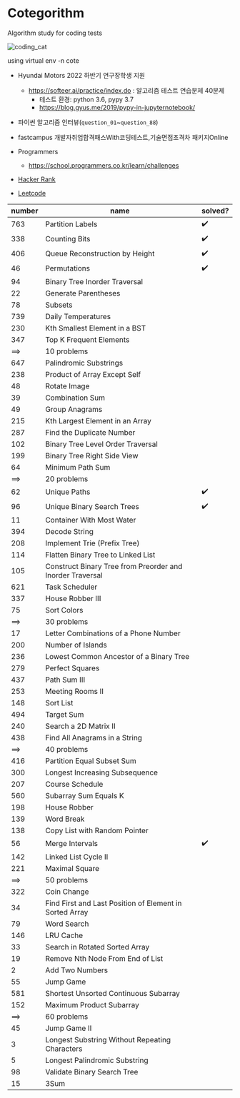 # Cotegorithm
Algorithm study for coding tests

![coding_cat](https://media1.giphy.com/media/WUlplcMpOCEmTGBtBW/giphy.gif)

using virtual env -n cote

- Hyundai Motors 2022 하반기 연구장학생 지원
    - https://softeer.ai/practice/index.do : 알고리즘 테스트 연습문제 40문제
        - 테스트 환경: python 3.6, pypy 3.7
        - https://blog.gyus.me/2019/pypy-in-jupyternotebook/

- 파이썬 알고리즘 인터뷰(`question_01`~`question_88`)

- fastcampus 개발자취업합격패스With코딩테스트,기술면접초격차 패키지Online
    
- Programmers
    - https://school.programmers.co.kr/learn/challenges
    
- [Hacker Rank](https://www.hackerrank.com/interview/interview-preparation-kit)

- [Leetcode](https://leetcode.com/problemset/all/?difficulty=Medium&listId=79h8rn6)

|number|name|solved?|
|------|----|-------|
|763|Partition Labels|✔️|
|338|Counting Bits|✔️|
|406|Queue Reconstruction by Height|✔️|
|46|Permutations|✔️|
|94|Binary Tree Inorder Traversal ||
|22|Generate Parentheses||
|78|Subsets||
|739|Daily Temperatures ||
|230|Kth Smallest Element in a BST||
|347|Top K Frequent Elements ||
|⟹|10 problems||
|647|Palindromic Substrings ||
|238|Product of Array Except Self ||
|48|Rotate Image ||
|39|Combination Sum ||
|49|Group Anagrams ||
|215|Kth Largest Element in an Array ||
|287|Find the Duplicate Number||
|102|Binary Tree Level Order Traversal||
|199|Binary Tree Right Side View ||
|64|Minimum Path Sum ||
|⟹|20 problems||
|62|Unique Paths|✔️|
|96|Unique Binary Search Trees|✔️|
|11|Container With Most Water ||
|394|Decode String ||
|208|Implement Trie (Prefix Tree) ||
|114|Flatten Binary Tree to Linked List ||
|105|Construct Binary Tree from Preorder and Inorder Traversal ||
|621|Task Scheduler ||
|337|House Robber III ||
|75|Sort Colors||
|⟹|30 problems||
|17|Letter Combinations of a Phone Number ||
|200|Number of Islands ||
|236|Lowest Common Ancestor of a Binary Tree ||
|279|Perfect Squares||
|437|Path Sum III ||
|253|Meeting Rooms II ||
|148|Sort List||
|494|Target Sum ||
|240|Search a 2D Matrix II ||
|438|Find All Anagrams in a String ||
|⟹|40 problems||
|416|Partition Equal Subset Sum ||
|300|Longest Increasing Subsequence ||
|207|Course Schedule ||
|560|Subarray Sum Equals K ||
|198|House Robber ||
|139|Word Break ||
|138|Copy List with Random Pointer||
|56|Merge Intervals|✔️|
|142|Linked List Cycle II||
|221|Maximal Square ||
|⟹|50 problems||
|322|Coin Change ||
|34|Find First and Last Position of Element in Sorted Array ||
|79|Word Search ||
|146|LRU Cache||
|33|Search in Rotated Sorted Array||
|19|Remove Nth Node From End of List||
|2|Add Two Numbers||
|55|Jump Game||
|581|Shortest Unsorted Continuous Subarray||
|152|Maximum Product Subarray ||
|⟹|60 problems||
|45|Jump Game II ||
|3|Longest Substring Without Repeating Characters ||
|5|Longest Palindromic Substring ||
|98|Validate Binary Search Tree||
|15|3Sum||